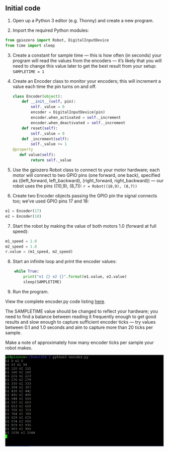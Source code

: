 ## Initial code

1. Open up a Python 3 editor (e.g. Thonny) and create a new program.

2. Import the required Python modules:
~~~ python
from gpiozero import Robot, DigitalInputDevice
from time import sleep
~~~

3. Create a constant for sample time — this is how often (in seconds) your program will read the values from the encoders — it’s likely that you will need to change this value later to get the best result from your setup:
`SAMPLETIME = 1`

4. Create an Encoder class to monitor your encoders; this will increment a value each time the pin turns on and off.
	~~~ python
	class Encoder(object):
		def __init__(self, pin):
			self._value = 0
			encoder = DigitalInputDevice(pin)
			encoder.when_activated = self._increment
			encoder.when_deactivated = self._increment
		def reset(self):
			self._value = 0
		def _increment(self):
			self._value += 1
	@property
	   def value(self):
			return self._value
	~~~

5. Use the gpiozero Robot class to connect to your motor hardware; each motor will connect to two GPIO pins (one forward, one back), specified as ((left_forward, left_backward), (right_forward, right_backward)) — our robot uses the pins ((10,9), (8,7)):
`r = Robot((10,9), (8,7))`

6. Create two Encoder objects passing the GPIO pin the signal connects too; we’ve used GPIO pins 17 and 18: 
~~~ python
e1 = Encoder(17)
e2 = Encoder(18)
~~~

7. Start the robot by making the value of both motors 1.0 (forward at full speed):
~~~ python
m1_speed = 1.0
m2_speed = 1.0
r.value = (m1_speed, m2_speed)
~~~

8. Start an infinite loop and print the encoder values:
~~~ python
	while True:
		print("e1 {} e2 {}".format(e1.value, e2.value)
		sleep(SAMPLETIME)
~~~

9. Run the program.

View the complete encoder.py code listing [here](https://github.com/martinohanlon/RobotPID).

The SAMPLETIME value should be changed to reflect your hardware; you need to find a balance between reading it frequently enough to get good results and slow enough to capture sufficient encoder ticks — try values between 0.1 and 1.0 seconds and aim to capture more than 20 ticks per sample. 

Make a note of approximately how many encoder ticks per sample your robot makes.

![Encoder Running](images/encoder_running.PNG)



